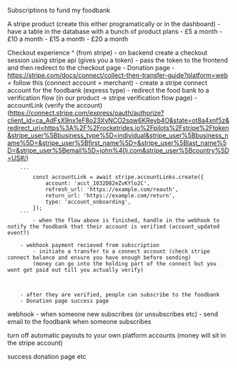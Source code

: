 Subscriptions to fund my foodbank

A stripe product (create this either programatically or in the dashboard)
    - have a table in the database with a bunch of product plans
        - £5 a month
        - £10 a month
        - £15 a month
        - £20 a month

Checkout experience ^ (from stripe)
     - on backend create a checkout session using stripe api (gives you a token)
     - pass the token to the frontend and then redirect to the checkout page
        - Donation page
    - https://stripe.com/docs/connect/collect-then-transfer-guide?platform=web = follow this (connect account = merchant)
    - create a stripe connect account for the foodbank (express type)
    - redirect the food bank to a verification flow (in our product -> stripe verification flow page)
        - accountLink (verify the account)     (https://connect.stripe.com/express/oauth/authorize?client_id=ca_AdFsX9nx1eF8o23XyNCO2sqw6KReyb4O&state=ot8a4xnf5z&redirect_uri=https%3A%2F%2Frocketrides.io%2Fpilots%2Fstripe%2Ftoken&stripe_user%5Bbusiness_type%5D=individual&stripe_user%5Bbusiness_name%5D=&stripe_user%5Bfirst_name%5D=&stripe_user%5Blast_name%5D=&stripe_user%5Bemail%5D=john%40j.com&stripe_user%5Bcountry%5D=US#/)

        ```
            const accountLink = await stripe.accountLinks.create({
                account: 'acct_1032D82eZvKYlo2C',
                refresh_url: 'https://example.com/reauth',
                return_url: 'https://example.com/return',
                type: 'account_onboarding',
            });
        ```
            - when the flow above is finished, handle in the webhook to notify the foodbank that their account is verified (account_updated event?)

        - webhook payment recieved from subscription
            - initiate a transfer to a connect account (check stripe connect balance and ensure you have enough before sending)
            (money can go into the holding part of the connect but you wont get paid out till you actually verify)



        - after they are verified, people can subscribe to the foodbank
        - Donation page success page

webhook - when someone new subscribes (or unsubscribes etc)
    - send email to the foodbank when someone subscribes

turn off automatic payouts to your own platform accounts (money will sit in the stripe account)

success donation page etc

